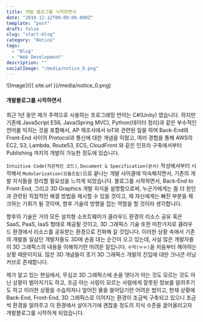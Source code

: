 ```yaml
---
title: 개발 블로그를 시작하면서
date: "2018-12-12T00:00:00.000Z"
template: "post"
draft: false
slug: "start-blog"
category: "Notice"
tags:
  - "Blog"
  - "Web Development"
description: ""
socialImage: "/media/notice_0.png"
---
```


![Image]({{ site.url }}/media/notice_0.png)

#### 개발블로그를 시작하면서

최근 1년 동안 제가 주력으로 사용하는 프로그래밍 언어는 C#(Unity) 였습니다.
하지만 기존에 JavaScript ES6, Java(Spring MVC), Python(데이터 정리)과 같은 부수적인 언어를 익히는 것을 포함해서,
AP 제조사에서 IoT와 관련된 일을 하며 Back-End와 Front-End 사이의 Protocol과 통신에 대한 개념을 익혔고, 
여러 경험을 통해 AWS의 EC2, S3, Lambda, Route53, ECS, CloudFront 와 같은 인프라 구축에서부터 Publishing 까지의 개발이 가능한 정도에 있습니다.

`Intuitive Code(직관적인 코드)`, `Document & Specification(문서)` 작성에서부터 시작해서 `Modularization(모듈조립)`으로 끝나는 개발 사이클에 익숙해지면서, 기존의 개발 지식들을 정리할 필요성을 느끼게 되었습니다.
블로그를 시작하면서, Back-End to Front-End, 그리고 3D Graphics 개발 지식을 설명함으로써, 누군가에게는 좀 더 원인과 관련된 직접적인 해결 방법을 제시할 수 있을 것이고, 제 자신에게는 빠진 부분을 체크하는 기회가 될 것이며, 향후 기술의 방향을 잡는 역할을 할 것이라 생각합니다.

향후의 기술은 거의 모든 설치형 소프트웨어가 클라우드 환경의 리소스 공유 혹은 SaaS, PaaS, IaaS 형태로 제공될 것이고,
3D 그래픽스 기술 또한 마찬가지로 클라우드 환경에서 리소스를 공유받는 환경으로 진화해 갈 것입니다.
이러한 상황 속에서 기존의 개발을 일삼던 개발자들도 3D에 손을 대는 순간이 오고 있는데, 사실 많은 개발자들이 3D 그래픽스의 내용을 이해하기란 어려운 일입니다.
`수학(ㅠㅠ)`을 처음부터 해야하는 상황 때문이지요. 많은 3D 개념들이 초기 3D 그래픽스 개발의 진입에 대한 크나큰 러닝커브로 존재합니다.

제가 알고 있는 현실에서, 무심코 3D 그래픽스에 손을 댓다가 아는 것도 모르는 것도 아닌 상황이 벌어지기도 하고, 조금 아는 사람이 모르는 사람에게 잘못된 정보를 알려주기도 하고
이러한 상황을 수습하자니 엎어진 물을 쓸어담기란 어려운 법이고, 현재 상황에 Back-End, Front-End, 3D 그래픽스로 이어지는 환경이 조금씩 구축되고 있으니 조금씩 환경을 알려주고 이 환경에서 살아가기에 괜찮을 정도의 지식 수준을 끌어올리고자 개발블로그를 시작하게 되었습니다.
